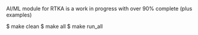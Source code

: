 AI/ML module for RTKA is a work in progress with over 90% complete (plus examples)

$ make clean
$ make all
$ make run_all
